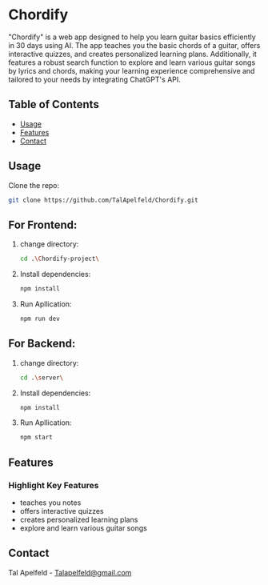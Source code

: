 # Chordify
"Chordify" is a web app designed to help you learn guitar basics efficiently in 30 days using AI. The app teaches you the basic chords of a guitar, offers interactive quizzes, and creates personalized learning plans. Additionally, it features a robust search function to explore and learn various guitar songs by lyrics and chords, making your learning experience comprehensive and tailored to your needs by integrating ChatGPT's API.

## Table of Contents
- [Usage](#usage)
- [Features](#features)
- [Contact](#contact)
## Usage
 Clone the repo:
   ```bash
   git clone https://github.com/TalApelfeld/Chordify.git
   ```
  ## For Frontend:
1. change directory:
   ```bash
   cd .\Chordify-project\ 
   ```
2. Install dependencies:
   ```bash
   npm install
   ```
3. Run Apllication:
   ```bash
   npm run dev
   ```
   
  ## For Backend:
1. change directory:
   ```bash
   cd .\server\ 
   ```
2. Install dependencies:
   ```bash
   npm install
   ```
3. Run Apllication:
   ```bash
   npm start
   ```




## Features
###  **Highlight Key Features**
- teaches you notes
- offers interactive quizzes
- creates personalized learning plans
- explore and learn various guitar songs



## Contact
Tal Apelfeld - Talapelfeld@gmail.com
